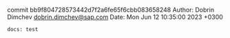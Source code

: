 commit bb9f804728573442d7f2a6fe65f6cbb083658248
Author: Dobrin Dimchev <dobrin.dimchev@sap.com>
Date:   Mon Jun 12 10:35:00 2023 +0300

    docs: test
